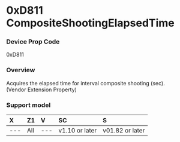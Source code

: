 # 0xD811 CompositeShootingElapsedTime

### Device Prop Code

0xD811

### Overview

Acquires the elapsed time for interval composite shooting (sec).  
(Vendor Extension Property)

### Support model

| X | Z1 | V | SC | S |
|:--|:--|:--|:--|:--|
| --- | All | --- | v1.10 or later | v01.82 or later |
